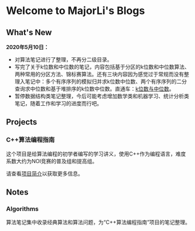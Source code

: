 # Welcome to MajorLi's Blogs

## What's New

**2020年5月10日：**

- 对算法笔记进行了整理，不再分二级目录。
- 写完了关于k位数和中位数的笔记，内容包括基于分区的k位数和中位数算法、两种常用的分区方法、锦标赛算法。还有三块内容因为感觉过于常规而没有整理入笔记中：多个有序序列的模拟归并求k位数中位数、两个有序序列的二分查询求中位数和基于堆排序的k位数中位数。直通车：[k位数与中位数](notes/algos/kth.md)。
- 暂停数据结构类笔记整理，今后可能考虑增加数学类和机器学习、统计分析类笔记，随着工作和学习的进度而行吧。

## Projects


### C++算法编程指南

这个项目是给算法编程的初学者编写的学习讲义，使用C++作为编程语言，难度系数大约为NOI竞赛的普及组和提高组。

请查看[项目简介](projects/algo_guide.md)以获取更多信息。

## Notes

### Algorithms

算法笔记集中收录经典算法和算法问题，为“C++算法编程指南”项目的笔记整理。


